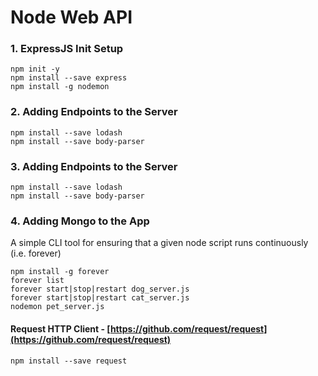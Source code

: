 # Node Web API

### 1. ExpressJS Init Setup
```
npm init -y
npm install --save express
npm install -g nodemon
```

### 2. Adding Endpoints to the Server
```
npm install --save lodash
npm install --save body-parser
```

### 3. Adding Endpoints to the Server
```
npm install --save lodash
npm install --save body-parser
```

### 4. Adding Mongo to the App
A simple CLI tool for ensuring that a given node script runs continuously (i.e. forever)
```
npm install -g forever
forever list
forever start|stop|restart dog_server.js
forever start|stop|restart cat_server.js
nodemon pet_server.js
```
#### Request HTTP Client - [https://github.com/request/request](https://github.com/request/request)
```
npm install --save request
```
